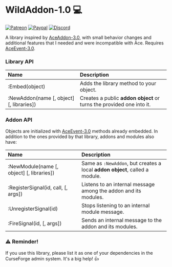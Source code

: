 # WildAddon-1.0 :computer:
[![Patreon](http://img.shields.io/badge/news%20&%20rewards-patreon-ff4d42)](https://www.patreon.com/jaliborc)
[![Paypal](http://img.shields.io/badge/donate-paypal-1d3fe5)](https://www.paypal.me/jaliborc)
[![Discord](http://img.shields.io/badge/discuss-discord-5865F2)](https://bit.ly/discord-jaliborc)

A library inspired by [AceAddon-3.0](https://www.wowace.com/projects/ace3), with small behavior changes and additional features that I needed and were incompatible with Ace. Requires [AceEvent-3.0](https://www.wowace.com/projects/ace3).

### Library API
|Name|Description|
|:--|:--|
| :Embed(object) | Adds the library method to your object. |
| :NewAddon(name [, object] [, libraries]) | Creates a public **addon object** or turns the provided one into it. |

### Addon API
Objects are initialized with [AceEvent-3.0](https://www.wowace.com/projects/ace3) methods already embedded. In addition to the ones provided by that library, addons and modules also have:

|Name|Description|
|:--|:--|
| :NewModule(name [, object] [, libraries]) | Same as `:NewAddon`, but creates a local **addon object**, called a module. |
| :RegisterSignal(id, call, [, args]) | Listens to an internal message among the addon and its modules. |
| :UnregisterSignal(id) | Stops listening to an internal module message. |
| :FireSignal(id, [, args]) | Sends an internal message to the addon and its modules. |

### :warning: Reminder!
If you use this library, please list it as one of your dependencies in the CurseForge admin system. It's a big help! :+1: